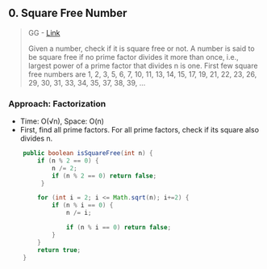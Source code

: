 ## 0. Square Free Number 

> GG - [Link](https://www.geeksforgeeks.org/square-free-number/)
>
> Given a number, check if it is square free or not. A number is said to be square free if no prime factor divides it more than once, i.e., largest power of a prime factor that divides n is one. First few square free numbers are 1, 2, 3, 5, 6, 7, 10, 11, 13, 14, 15, 17, 19, 21, 22, 23, 26, 29, 30, 31, 33, 34, 35, 37, 38, 39, …



### Approach:  Factorization

- Time: O(√n), Space: O(n)
- First, find all prime factors. For all prime factors, check if its square also divides n. 

```java
    public boolean isSquareFree(int n) {
        if (n % 2 == 0) {
            n /= 2;
            if (n % 2 == 0) return false;
         }

        for (int i = 2; i <= Math.sqrt(n); i+=2) {
            if (n % i == 0) {
                n /= i;

                if (n % i == 0) return false;
            }
        }
        return true;
    }
```

